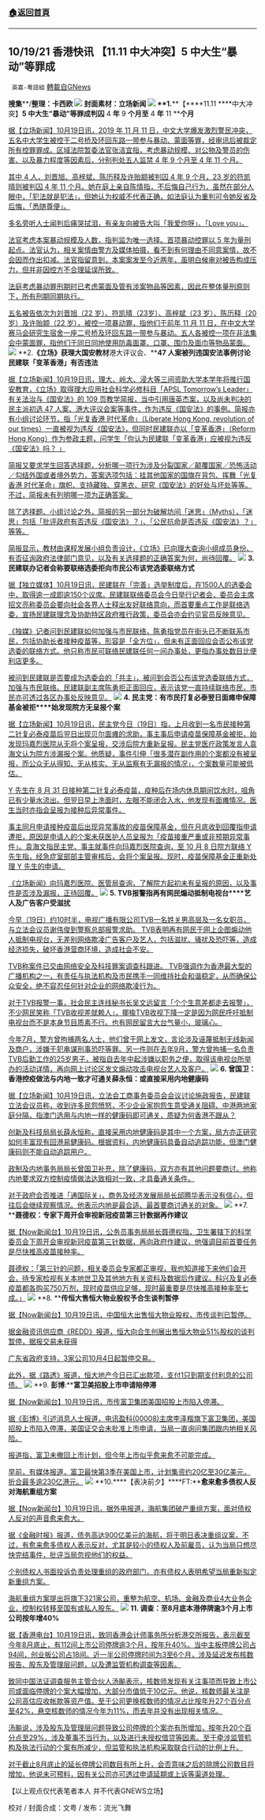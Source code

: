 ###  [:house:返回首頁](https://github.com/ourhimalayas/txt)
---


## 10/19/21 香港快讯 【11.11 中大冲突】5 中大生“暴动”等罪成
` 英喜-粵語組` [轉載自GNews](https://gnews.org/zh-hans/1604300/)

**搜集****/****整理：卡西欧**
![](https://assets.gnews.org/wp-content/uploads/2021/10/1019fenmian.jpg)
封面素材：立场新闻
![](https://assets.gnews.org/wp-content/uploads/2021/10/Screen-Shot-2021-10-19-at-9.02.22-AM.png)
**1.****【****11.11 ****中大冲突】****5 ****中大生****“****暴动****”****等罪成****判囚**** 4 ****年**** 9 ****个月至**** 4 ****年**** 11 ****个月**

[据【立场新闻】10月19日讯，2019 年 11 月 11 日，中文大学爆发激烈警民冲突，五名中大学生被控于二号桥及环回东路一带参与暴动、蒙面等罪，经审讯后被裁定所有控罪罪成。区域法院暂委法官张洁宜指，考虑暴动规模、对公物及警员的伤害、以及暴力程度等因素后，分别判处五人监禁  4 年 9 个月至 4 年 11 个月。](https://www.thestandnews.com/court/1111-中大衝突5-中大生暴動等罪成-判囚-4-年-9-個月至-4-年-11-個月)

[其中 4 人，刘晋旭、高梓斌、陈历释及许贻颛被判囚 4 年 9 个月，23 岁的符凯晴则被判囚 4 年 11 个月。她在庭上亲自陈情指，不后悔自己行为，虽然在部分人眼中，「犯法就是犯法」，但她认为权威不代表正确，如法庭认为重判可令她反省及后悔，「悉随尊便」。](https://www.thestandnews.com/court/1111-中大衝突5-中大生暴動等罪成-判囚-4-年-9-個月至-4-年-11-個月)

[多名旁听人士闻判后痛哭拭泪，有亲友向被告大叫「我爱你呀」、「Love you」。](https://www.thestandnews.com/court/1111-中大衝突5-中大生暴動等罪成-判囚-4-年-9-個月至-4-年-11-個月)

[法官考虑本案暴动规模及人数，指判监为唯一选择。首项暴动控罪以 5 年为量刑起点。法官认为，相关案情由警方及媒体拍摄，看不到有何理由不同意案情，故不会因而作出扣减。法官指留意到，本案案发至今近两年，虽明白候审对被告构成压力，但并非因控方不合理延误所致。](https://www.thestandnews.com/court/1111-中大衝突5-中大生暴動等罪成-判囚-4-年-9-個月至-4-年-11-個月)

[法庭考虑暴动罪刑期时已考虑蒙面及管有涉案物品等因素，因此在整体量刑原则下，所有刑期同期执行。](https://www.thestandnews.com/court/1111-中大衝突5-中大生暴動等罪成-判囚-4-年-9-個月至-4-年-11-個月)

[五名被告依次为刘晋旭（22 岁）、符凯晴（23岁）、高梓斌（23 岁）、陈历释（20岁）及许贻颛（22 岁），被控一项暴动罪，指他们于前年 11 月 11 日，在中文大学赛马会研究生宿舍一座二号桥及环回东路一带参与暴动。五人各被控一项在非法集会中蒙面罪，指他们于同日同地使用防毒面罩、口罩、围巾及面巾等物品蒙面。](https://www.thestandnews.com/court/1111-中大衝突5-中大生暴動等罪成-判囚-4-年-9-個月至-4-年-11-個月)
![](https://assets.gnews.org/wp-content/uploads/2021/10/Screen-Shot-2021-10-19-at-9.02.31-AM.png)
**2.****《立场》获理大国安教材****港大评议会、****47 ****人案被列违国安法事例****讨论民建联「变革香港」有否违法**

[据【立场新闻】10月19日讯，理大、岭大、浸大等三间资助大学本学年将推行国安教育，《立场》取得理大应用社会科学必修科目「APSL Tomorrow’s Leader」有关法治与《国安法》的 109 页教学简报，当中引用唐英杰案，以及尚未判决的民主派初选 47 人案、港大评议会案等事件，作为违反《国安法》的事例。简报亦有小组讨论环节，指「光复香港 时代革命」（Liberate Hong Kong, revolution of our times）一直被视为违反《国安法》，但同时民建联亦以「变革香港」（Reform Hong Kong）作为参政主题，问学生「你认为民建联「变革香港」应被视为违反《国安法》吗？ 」](https://www.thestandnews.com/politics/立場獲理大國安教材-港大評議會47-人案被列違國安法事例-討論民建聯變革香港有否違法)

[简报又要求学生回答选择题，分析哪一项行为涉及分裂国家／颠覆国家／恐怖活动／勾结外国或者境外势力，答案选项包括：挂其他国家的国旗在背包、挥舞「光复香港 时代革命」旗帜、支持藏独、穿黑衣、研究《国安法》的好处与坏处等等。不过，简报未有列明哪一项为正确答案。](https://www.thestandnews.com/politics/立場獲理大國安教材-港大評議會47-人案被列違國安法事例-討論民建聯變革香港有否違法)

[除了选择题、小组讨论之外，简报的另一部分为破解坊间「迷思」（Myths），「迷思」包括「批评政府有否违反《国安法》？」、「公民抗命是否违反《国安法》？」等等。](https://www.thestandnews.com/politics/立場獲理大國安教材-港大評議會47-人案被列違國安法事例-討論民建聯變革香港有否違法)

[简报显示，教材由课程发展小组负责设计，《立场》已向理大查询小组成员身份、有否征询政府法律部门意见，以及有关选择题的正确答案为何，尚待回覆。](https://www.thestandnews.com/politics/立場獲理大國安教材-港大評議會47-人案被列違國安法事例-討論民建聯變革香港有否違法)
![](https://assets.gnews.org/wp-content/uploads/2021/10/Screen-Shot-2021-10-19-at-9.02.43-AM.png)
**3. ****民建联办记者会称要联络选委****拒向市民公布该党选委联络方式**

[据【独立媒体】10月19日讯，民建联在「完善」选举制度后，在1500人的选委会中，取得逾一成即逾150个议席。民建联联络委员会今日举行记者会，委员会主席招文亮称委员会要向社会各界人士释出友好联络意向，而首要重点工作是联络选委，宣扬民建联理念及协助特区政府推行政策，委员会亦会约见官员反映意见。](https://www.inmediahk.net/node/政經/民建聯辦記者會稱要聯絡選委-拒向市民公布該黨選委聯絡方式)

[《独媒》记者问到民建联如何加强与市民联络，陈勇指党员在街头已不断联系市民，包括协助长者接种疫苗等，形容是「全方位」，但未有正面回应会否公布该党选委的联络方式。他只称市民可联络民建联任何一间办事处，更指办事处数目比便利店更多。](https://www.inmediahk.net/node/政經/民建聯辦記者會稱要聯絡選委-拒向市民公布該黨選委聯絡方式)

[被问到民建联是否要成为选委会的「共主」，被问到会否公布该党选委联络方式，加强与市民联络。民建联副主席陈勇拒正面回应，表示该党一直持续联络市民，市民亦可透过各区办事处反映意见。](https://www.inmediahk.net/node/政經/民建聯辦記者會稱要聯絡選委-拒向市民公布該黨選委聯絡方式)
![](https://assets.gnews.org/wp-content/uploads/2021/10/Screen-Shot-2021-10-19-at-9.02.52-AM.png)
**4. ****民主党：有市民打复必泰翌日面瘫****申保障基金被拒****始发现院方无呈报个案**

[据【立场新闻】10月19日讯，民主党今日（19日）指，上月收到一名市民接种第二针复必泰疫苗后翌日出现贝尔面瘫的求助，事主事后申请疫苗保障基金被拒，始发现玛嘉烈医院从无将个案呈报，交涉后院方重新呈报。民主党医疗政策发言人袁海文认为院方涉漏报个案。他质疑，事件引伸「很多潜在副作用的个案都没有被呈报，而公众无从得知、无从核实、无从监察有无漏报的情况」，个案数量可能被低估。](https://www.thestandnews.com/politics/民主黨有市民打復必泰翌日面癱-申保障基金被拒-始發現院方無呈報個案)

[Y 先生在 8 月 31 日接种第二针复必泰疫苗，疫种后在场内休息期间饮水时，咀角已有少量水流出。但翌日早上洗面时，左眼不能闭合入水，他发现有面瘫情况。医生当时亦指会呈报为接种后异常事件。](https://www.thestandnews.com/politics/民主黨有市民打復必泰翌日面癱-申保障基金被拒-始發現院方無呈報個案)

[事主同月申请接种疫苗后出现异常事故的疫苗保障基金，但在月底收到回覆指申请遭拒，原因是申请人的个案未获医护人员呈报为「疫苗接重严重或非预期异常事件」。袁海文指民主党、事主就事件向玛嘉烈医院查询，至 10 月 8 日院方联络 Y 先生指，经急症室部部主管审核后，会将个案呈报。现时，疫苗保障基金正重新处理 Y 先生的申请。](https://www.thestandnews.com/politics/民主黨有市民打復必泰翌日面癱-申保障基金被拒-始發現院方無呈報個案)

[《立场新闻》向玛嘉烈医院、医管局查询，了解院方起初未有呈报的原因，以及事件是否涉及漏报，正待回覆。](https://www.thestandnews.com/politics/民主黨有市民打復必泰翌日面癱-申保障基金被拒-始發現院方無呈報個案)
![](https://assets.gnews.org/wp-content/uploads/2021/10/Screen-Shot-2021-10-19-at-9.03.03-AM.png)
**5. TVB****报警****指再有网民煽动抵制电视台****艺人及广告客户受滋扰**

[今早（19日）约10时半，电视广播有限公司TVB一名姓关男高层及一名女职员，与立法会议员谢伟俊到警察总部报警求助。 TVB表明再有网民于网上企图煽动他人抵制电视台，无差别网络欺凌广告客户及艺人，包括滋扰、骚扰及恐吓等，造成经济损失，破坏香港营商环境，造成社会不安。](https://hk.epochtimes.com/news/2021-10-19/54070820)

[TVB称案件已交由网络安全及科技罪案调查科跟进。 TVB强调作为香港最大型的广播机构之一，有责任与执法机构及市民携手一同维持社会和谐稳定，从而确保公众安全，绝不容忍任何针对企业的网络欺凌行为。](https://hk.epochtimes.com/news/2021-10-19/54070820)

[对于TVB报警一事，社会民主连线秘书长吴文远留言「个个生意差都走去报警」，不少网民笑称「TVB收视差就赖人」，揶揄TVB收视下降一定是因为网民呼吁抵制电视台而不是本身节目质素不行。也有网民留言大台气量小，玻璃心。](https://hk.epochtimes.com/news/2021-10-19/54070820)

[今年7月，警方曾拘捕两名人士，他们曾于网上发文，言论涉及诬蔑抵制无线新闻及商户，涉嫌干犯串谋刑事恐吓等罪。另一件则在去年9月，警方曾拘捕一名负责TVB后勤工作的25岁男子，被指自去年中起涉嫌以职务之便，取得该电视台所举办的活动详情，再向网上讨论区发文煽动攻击电视台艺人及客户。](https://hk.epochtimes.com/news/2021-10-19/54070820)
![](https://assets.gnews.org/wp-content/uploads/2021/10/Screen-Shot-2021-10-19-at-9.03.12-AM.png)
**6. ****曾国卫：香港控疫做法与内地一致才可通关****薛永恒：或直接采用内地健康码**

[据【立场新闻】10月19日讯，立法会工商事务委员会会议讨论施政报告，民建联立法会议员称，收到许多民怨愤怒，不少企业家抱怨生意受通关阻碍、中港两地家庭分隔，指澳门选用与内地一样的健康码即可通关，质疑为何香港不跟从？](https://www.thestandnews.com/society/a_曾國衞稱要與內地防疫措施相對一致才可通關-邱騰華指內地是首要通關對象)

[创新及科技局局长薛永恒称，直接采用内地健康码是其中一个方案，局方亦正研究如何丰富现有回港易健康码。根据资料，内地健康码具备自动追踪功能，但澳门健康码则不能自动追踪用户。](https://www.thestandnews.com/society/a_曾國衞稱要與內地防疫措施相對一致才可通關-邱騰華指內地是首要通關對象)

[政制及内地事务局局长曾国卫补充，除了健康码，双方亦有其他问题要商讨。他称内地要求双方控制疫情做法达致相对一致，才具备通关条件。](https://www.thestandnews.com/society/a_曾國衞稱要與內地防疫措施相對一致才可通關-邱騰華指內地是首要通關對象)

[对于政府会否推进「通国际关」，商务及经济发展局局长邱腾华表示没有信心，但往后会继续观察情况。他表示内地是最合适、最首要商讨通关的对象。](https://www.thestandnews.com/society/a_曾國衞稱要與內地防疫措施相對一致才可通關-邱騰華指內地是首要通關對象)
![](https://assets.gnews.org/wp-content/uploads/2021/10/Screen-Shot-2021-10-19-at-9.03.22-AM.png)
**7. ****聂德权：专家下周开会审视新冠疫苗第三针数据再作建议**

[据【Now新闻台】10月19日讯，公务员事务局局长聂德权指，卫生署辖下的科学委员会下周开会审视新冠疫苗第三针数据，再向政府作建议，他强调目前首要任务是尽快推高疫苗接种率。](https://news.now.com/home/local/player?newsId=453680)

[聂德权：「第三针的问题，相关委员会专家都正审视，我也知道接下来他们会开会，待专家检视有关本地世卫及其他地方有关资料及数据后作建议。科兴及复必泰疫苗都各购买750万剂，现时疫苗供应足够，现时最重要是尽快推高接种率至七成。」](https://news.now.com/home/local/player?newsId=453680)
![](https://assets.gnews.org/wp-content/uploads/2021/10/Screen-Shot-2021-10-19-at-9.03.32-AM.png)
**8. ****传恒大售恒大物业股权予合生谈判暂停**

[据【Now新闻台】10月19日讯，中国恒大出售恒大物业股权，市传谈判已暂停。](https://news.now.com/home/finance/player?newsId=453718)

[据金融资讯供应商《REDD》报道，恒大向合生创展出售恒大物业51%股权的谈判暂停，据报交易未获得](https://news.now.com/home/finance/player?newsId=453718)

[广东省政府支持，3家公司10月4日起暂停交易。](https://news.now.com/home/finance/player?newsId=453718)

[此外，据《路透》报道，恒大地产今日已汇出款项，支付1只到期支付利息的公司债。](https://news.now.com/home/finance/player?newsId=453718)
![](https://assets.gnews.org/wp-content/uploads/2021/10/Screen-Shot-2021-10-19-at-9.03.43-AM.png)
**9. ****彭博****:****富卫美招股上市申请陷停滞**

[据【Now新闻台】10月19日讯，市传富卫集团美国招股上市陷入停滞。](https://news.now.com/home/finance/player?newsId=453706)

[据《彭博》引述消息人士报道，电讯盈科(00008)主席李泽楷旗下富卫集团，美国招股上市陷入停滞，美国证交会未批准上市申请，当局一直询问集团跟内地相关风险。](https://news.now.com/home/finance/player?newsId=453706)

[报道指，富卫未撤回上市计划，但今年上市似乎愈来愈不可能完成。](https://news.now.com/home/finance/player?newsId=453706)

[早前，有媒体报道，富卫最快第3季在美国上市，计划集资约20亿至30亿美元，折合最多逾230亿港元。](https://news.now.com/home/finance/player?newsId=453706)
![](https://assets.gnews.org/wp-content/uploads/2021/10/Screen-Shot-2021-10-19-at-9.03.54-AM.png)
**10.****【表决前夕】****FT:****愈来愈多债权人反对海航重组方案**

[据【Now新闻台】10月19日讯，据外电报道，海航集团破产重组方案，面对债权人反对的声音愈来愈大。](https://news.now.com/home/finance/player?newsId=453719)

[据《金融时报》报道，债务高达900亿美元的海航，将于明日表决重组议案，不过，有愈来愈多债权人表示反对，尤其是较小的债权人及前雇员，认为当局只想尽快完结事件，批评当局忽视他们的权益。](https://news.now.com/home/finance/player?newsId=453719)

[个别债权人书面投诉负责处理重组的政府部门，亦有债权人表明希望当局重新拟定新重组方案。](https://news.now.com/home/finance/player?newsId=453719)

[海航重组方案提出将旗下321家公司，重整为航空、机场、金融及商业4大业务企业，控制权转移至国有或私人股东。](https://news.now.com/home/finance/player?newsId=453719)
![](https://assets.gnews.org/wp-content/uploads/2021/10/Screen-Shot-2021-10-19-at-9.04.06-AM.png)
**11. ****调查：至****8****月底本港停牌逾****3****个月上市公司按年增****40%**

[据【香港电台】10月19日讯，致同香港会计师事务所分析港交所报告，表示截至今年8月底止，有112间上市公司停牌逾3个月，按年升40%。当中主板停牌公司占94间，创业板公司占18间。近一半公司停牌时间为3至6个月，涉及延迟发布核数报告、股东及管理层问题，以及遭监管机构调查等因素。](https://news.rthk.hk/rthk/ch/component/k2/1615890-20211019.htm)

[致同中国法证调查服务主管合伙人汤飈表示，核数师发现有关注事项而导致上市公司或面临停牌的个案大幅增加，大部分市值低于10亿元。他说，核数师最关注是公司高估应收帐款等资产值。至于公司更换核数师的情况占比按年升27个百分点至42%，悬空核数师的情况今年为11%，而去年并没有出现相关情况。](https://news.rthk.hk/rthk/ch/component/k2/1615890-20211019.htm)

[汤飈说，涉及股东及管理层问题导致公司停牌的个案亦有所增加，按年升20个百分点至29%，涉及董事不当行为，以及进行未授权借贷等因素。至于牵涉监管机构及执法行动的个案有所减少，但监管和执法机构采取联合行动的比例上升。](https://news.rthk.hk/rthk/ch/component/k2/1615890-20211019.htm)

[对于截止8月底止的延长停牌公司数目有所上升，会否意味之后的除牌公司数目将增加，他说未可预料，因有关公司亦可透过申请延期或上诉等渠道处理。](https://news.rthk.hk/rthk/ch/component/k2/1615890-20211019.htm)

【以上观点仅代表笔者本人 并不代表GNEWS立场】

校对 / 封面合成：文粤 / 发布：流光飞舞
